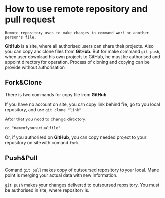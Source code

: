 # **How to use remote repository and pull request**
    Remote repository uses to make changes in command work or another person's file. 

**GitHub** is a site, where all authorised users can share their projects. Also you can copy and clone files from **GitHub**. But for make command `git push`, when user download his own projects to GitHub, he must be authorised and appoint directory for operation. Process of cloning and copying can be provide without authorisation

## Fork&Clone

There is two commands for copy file from **GitHub**. 

If you have no account on site, you can copy link behind file, go to you local repository, and use `git clone "link"`

After that you need to change directory:
           
    cd "nameofyouractualfile" 
Or, if you authorised on **GitHub**, you can copy needed project to your repository on site with comand `fork`.

## Push&Pull
Comand `git pull` makes copy of outsoursed repository to your local. Mane point is merging your actual data with new information. 

`git push` makes your changes delivered to outsoursed repository. You must be authorised in site, where repository is.